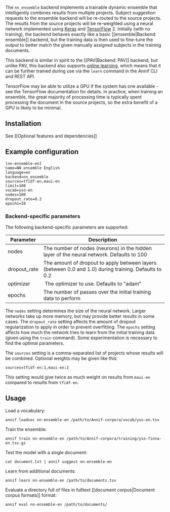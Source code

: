 The `nn_ensemble` backend implements a trainable dynamic ensemble that intelligently combines results from multiple projects. Subject suggestion requests to the ensemble backend will be re-routed to the source projects. The results from the source projects will be re-weighted using a neural network implemented using [Keras](https://keras.io/) and [TensorFlow](https://www.tensorflow.org/) 2. Initially (with no training), the backend behaves exactly like a basic [[ensemble|Backend: ensemble]] backend, but the training data is then used to fine-tune the output to better match the given manually assigned subjects in the training documents.

This backend is similar in spirit to the [[PAV|Backend: PAV]] backend, but unlike PAV, this backend also supports [online learning](https://en.wikipedia.org/wiki/Online_machine_learning), which means that it can be further trained during use via the `learn` command in the Annif CLI and REST API.

TensorFlow may be able to utilize a GPU if the system has one available - see the TensorFlow documentation for details. In practice, when training an ensemble, the great majority of processing time is typically spent processing the document in the source projects, so the extra benefit of a GPU is likely to be minimal.

## Installation

See [[Optional features and dependencies]]

## Example configuration

```
[nn-ensemble-en]
name=NN ensemble English
language=en
backend=nn_ensemble
sources=tfidf-en,maui-en
limit=100
vocab=yso-en
nodes=100
dropout_rate=0.2
epochs=10
```

### Backend-specific parameters

The following backend-specific parameters are supported:

Parameter | Description
--------- | --------------------------------------------------
nodes | The number of nodes (neurons) in the hidden layer of the neural network. Defaults to 100
dropout_rate | The amount of dropout to apply between layers (between 0.0 and 1.0) during training. Defaults to 0.2
optimizer | The optimizer to use. Defaults to "adam"
epochs | The number of passes over the initial training data to perform

The `nodes` setting determines the size of the neural network. Larger networks take up more memory, but may provide better results in some cases. The `dropout_rate` setting affects the amount of dropout regularization to apply in order to prevent overfitting. The `epochs` setting affects how much the network tries to learn from the initial training data (given using the `train` command). Some experimentation is necessary to find the optimal parameters.

The `sources` setting is a comma-separated list of projects whose results will be combined. Optional weights may be given like this:

    sources=tfidf-en:1,maui-en:2

This setting would give twice as much weight on results from `maui-en` compared to results from `tfidf-en`.

## Usage

Load a vocabulary:

    annif loadvoc nn-ensemble-en /path/to/Annif-corpora/vocab/yso-en.tsv

Train the ensemble:

    annif train nn-ensemble-en /path/to/Annif-corpora/training/yso-finna-en.tsv.gz

Test the model with a single document:

    cat document.txt | annif suggest nn-ensemble-en

Learn from additional documents:

    annif learn nn-ensemble-en /path/to/documents.tsv

Evaluate a directory full of files in fulltext [[document corpus|Document corpus formats]] format:

    annif eval nn-ensemble-en /path/to/documents/